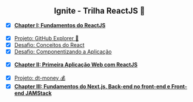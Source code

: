 <h2 align="center">Ignite - Trilha ReactJS 🚀</h2>

- [x] [**Chapter I: Fundamentos do ReactJS**](https://github.com/lucasrmagalhaes/ignite-react/tree/chapterI)<br /><br />
- [x] [Projeto: GitHub Explorer 📂](https://github-explorer-ignite-react.netlify.app/) 
- [x] [Desafio: Conceitos do React](https://github.com/lucasrmagalhaes/desafio_conceitos-react)
- [x] [Desafio: Componentizando a Aplicação](https://github.com/lucasrmagalhaes/desafio_componetizando-react) <br /><br />
- [x] [**Chapter II: Primeira Aplicação Web com ReactJS**](https://github.com/lucasrmagalhaes/ignite-react/tree/chapterII) <br /><br />
- [x] [Projeto: dt-money 💰](https://dt-money-react.netlify.app/)
- [x] [**Chapter III: Fundamentos do Next.js, Back-end no front-end e Front-end JAMStack**](https://github.com/lucasrmagalhaes/ignite-react/tree/chapterIII) <br /><br />
